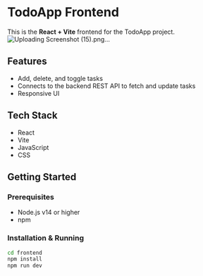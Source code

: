 # TodoApp Frontend

This is the **React + Vite** frontend for the TodoApp project.
![Uploading Screenshot (15).png…]()

## Features

- Add, delete, and toggle tasks
- Connects to the backend REST API to fetch and update tasks
- Responsive UI

## Tech Stack

- React
- Vite
- JavaScript
- CSS

## Getting Started

### Prerequisites

- Node.js v14 or higher
- npm

### Installation & Running

```bash
cd frontend
npm install
npm run dev

